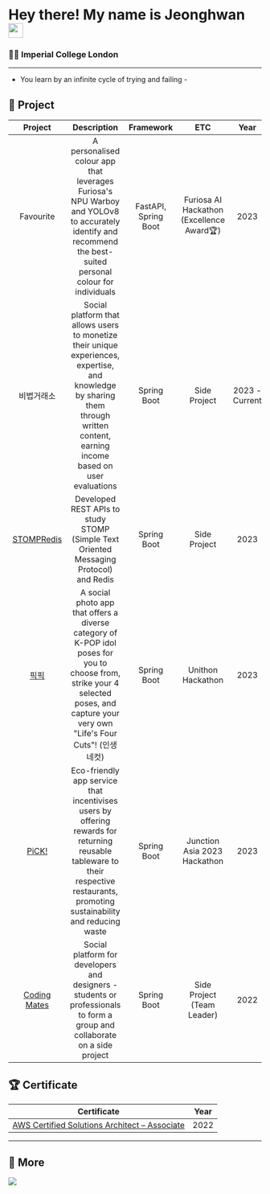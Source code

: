 # Hey there! My name is Jeonghwan <img src="https://github.com/TheDudeThatCode/TheDudeThatCode/blob/master/Assets/Hi.gif" width="29px">
### 👨‍🔬 Imperial College London

---
- You learn by an infinite cycle of trying and failing -

## 🚀 Project
| Project | Description | Framework | ETC | Year | 
| :---: | :---: | :--: | :--: | :--: |
| Favourite | A personalised colour app that leverages Furiosa's NPU Warboy and YOLOv8 to accurately identify and recommend the best-suited personal colour for individuals | FastAPI, Spring Boot | Furiosa AI Hackathon (Excellence Award🏆) | 2023 | 
| 비법거래소 | Social platform that allows users to monetize their unique experiences, expertise, and knowledge by sharing them through written content, earning income based on user evaluations | Spring Boot | Side Project | 2023 - Current | 
| [STOMPRedis](https://github.com/brian6484/STOMPRedis) | Developed REST APIs to study STOMP (Simple Text Oriented Messaging Protocol) and Redis | Spring Boot | Side Project | 2023 | 
| [픽픽](https://github.com/unit10team7/unithon-backend) | A social photo app that offers a diverse category of K-POP idol poses for you to choose from, strike your 4 selected poses, and capture your very own "Life's Four Cuts"! (인생네컷) | Spring Boot | Unithon Hackathon | 2023 | 
| [PiCK!](https://github.com/junction-asia-pros/pros-team-server) | Eco-friendly app service that incentivises users by offering rewards for returning reusable tableware to their respective restaurants, promoting sustainability and reducing waste | Spring Boot | Junction Asia 2023 Hackathon | 2023 | 
| [Coding Mates](https://github.com/Coding-Mates-Group/codingmates) | Social platform for developers and designers - students or professionals to form a group and collaborate on a side project | Spring Boot | Side Project (Team Leader) | 2022 | 


## 🏆 Certificate
| Certificate | Year | 
| :---: | :---: |
| [AWS Certified Solutions Architect – Associate](https://www.credly.com/badges/a1d276a8-0804-418e-9319-d646b4b8de90/linked_in?t=rgv96u) | 2022 | 



---

## 📃 More
<a href="https://brian6484.github.io/"><img src="https://img.shields.io/badge/GitHub-181717?style=flat-square&logo=GitHub&logoColor=white"/></a>  




